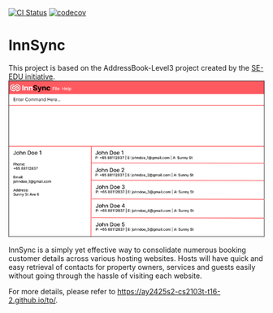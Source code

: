 [![CI Status](https://github.com/AY2425S2-CS2103T-T16-2/tp/actions/workflows/Java%20CI/badge.svg)](https://github.com/AY2425S2-CS2103T-T16-2/tp/actions)
[![codecov](https://codecov.io/gh/AY2425S2-CS2103-T16-2/tp/branch/master/graph/badge.svg?token=NJBP234R72)](https://codecov.io/gh/AY2425S2-CS2103-T16-2/tp)

# InnSync
This project is based on the AddressBook-Level3 project created by the [SE-EDU initiative](https://se-education.org).
![Ui](docs/images/Ui.png)

InnSync is a simply yet effective way to consolidate numerous booking customer details across various hosting websites. Hosts will have quick and easy retrieval of contacts for property owners, services and guests easily without going through the hassle of visiting each website.

For more details, please refer to https://ay2425s2-cs2103t-t16-2.github.io/tp/.
